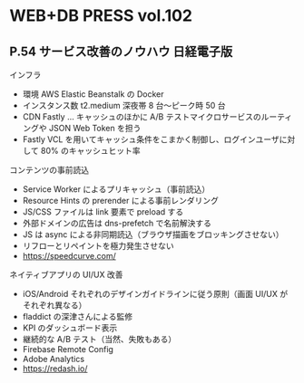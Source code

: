# WEB+DB PRESS vol.102

## P.54 サービス改善のノウハウ 日経電子版

インフラ

- 環境 AWS Elastic Beanstalk の Docker
- インスタンス数 t2.medium 深夜帯 8 台～ピーク時 50 台
- CDN Fastly … キャッシュのほかに A/B テストマイクロサービスのルーティングや JSON Web Token を担う
- Fastly VCL を用いてキャッシュ条件をこまかく制御し、ログインユーザに対して 80% のキャッシュヒット率

コンテンツの事前読込

- Service Worker によるプリキャッシュ（事前読込）
- Resource Hints の prerender による事前レンダリング
- JS/CSS ファイルは link 要素で preload する
- 外部ドメインの広告は dns-prefetch で名前解決する
- JS は async による非同期読込（ブラウザ描画をブロッキングさせない）
- リフローとリペイントを極力発生させない
- <https://speedcurve.com/>

ネイティブアプリの UI/UX 改善

- iOS/Android それぞれのデザインガイドラインに従う原則（画面 UI/UX がそれぞれ異なる）
- fladdict の深津さんによる監修
- KPI のダッシュボード表示
- 継続的な A/B テスト（当然、失敗もある）
- Firebase Remote Config
- Adobe Analytics
- <https://redash.io/>
